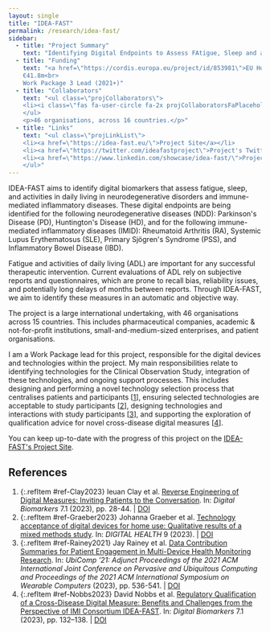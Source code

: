 ```yaml
---
layout: single
title: "IDEA-FAST"
permalink: /research/idea-fast/
sidebar:
  - title: "Project Summary"
    text: "Identifying Digital Endpoints to Assess FAtigue, Sleep and acTivities in daily living in Neurodegenerative disorders and Immune-mediated inflammatory diseases."
  - title: "Funding"
    text: "<a href=\"https://cordis.europa.eu/project/id/853981\">EU Horizon 2020 (IMI2)</a><br>
    €41.8m<br>
    Work Package 3 Lead (2021+)"
  - title: "Collaborators"
    text: "<ul class=\"projCollaborators\">
    <li><i class=\"fas fa-user-circle fa-2x projCollaboratorsFaPlaceholder\" aria-hidden=\"true\"></i>Fai Ng <i>[Project Coordinator]</i></li>
    </ul>
    <p>46 organisations, across 16 countries.</p>"
  - title: "Links"
    text: "<ul class=\"projLinkList\">
    <li><a href=\"https://idea-fast.eu/\">Project Site</a></li>
    <li><a href=\"https://twitter.com/ideafastproject\">Project's Twitter</a></li>
    <li><a href=\"https://www.linkedin.com/showcase/idea-fast/\">Project's LinkedIn</a></li>
    </ul>"
---
```


<!-- markdownlint-disable MD033 -->
<!-- markdownlint-disable MD051 -->

IDEA-FAST aims to identify digital biomarkers that assess fatigue, sleep, and activities in daily living in neurodegenerative disorders and immune-mediated inflammatory diseases. These digital endpoints are being identified for the following neurodegenerative diseases (NDD): Parkinson's Disease (PD), Huntington's Disease (HD), and for the following immune-mediated inflammatory diseases (IMID): Rheumatoid Arthritis (RA), Systemic Lupus Erythematosus (SLE), Primary Sjögren's Syndrome (PSS), and Inflammatory Bowel Disease (IBD).

Fatigue and activities of daily living (ADL) are important for any successful therapeutic intervention. Current evaluations of ADL rely on subjective reports and questionnaires, which are prone to recall bias, reliability issues, and potentially long delays of months between reports. Through IDEA-FAST, we aim to identify these measures in an automatic and objective way.

The project is a large international undertaking, with 46 organisations across 15 countries. This includes pharmaceutical companies, academic &amp; not-for-profit institutions, small-and-medium-sized enterprises, and patient organisations.

I am a Work Package lead for this project, responsible for the digital devices and technologies within the project. My main responsibilities relate to identifying technologies for the Clinical Observation Study, integration of these technologies, and ongoing support processes. This includes designing and performing a novel technology selection process that centralises patients and participants \[[1][Clay2023]\], ensuring selected technologies are acceptable to study participants \[[2][Graeber2023]\], designing technologies and interactions with study participants \[[3][Rainey2021]\], and supporting the exploration of qualification advice for novel cross-disease digital measures \[[4][Nobbs2023]\].

You can keep up-to-date with the progress of this project on the [IDEA-FAST's Project Site](https://idea-fast.eu/).

## References

<!-- Reference IDs, links, and link title|venue|year -->
[Nobbs2023]: #ref-Nobbs2023 "Regulatory Qualification of a Cross-Disease Digital Measure: Benefits and Challenges from the Perspective of IMI Consortium IDEA-FAST | Digital Biomarkers | 2023"
[Clay2023]: #ref-Clay2023 "Reverse Engineering of Digital Measures: Inviting Patients to the Conversation | Digital Biomarkers | 2023"
[Graeber2023]: #ref-Graeber2023 "Technology acceptance of digital devices for home use: Qualitative results of a mixed methods study | DIGITAL HEALTH | 2023"
[Rainey2021]: #ref-Rainey2021 "Data Contribution Summaries for Patient Engagement in Multi-Device Health Monitoring Research | UbiComp | 2021"

1. {:.refItem #ref-Clay2023} Ieuan Clay et al. [Reverse Engineering of Digital Measures: Inviting Patients to the Conversation](https://karger.com/dib/article/7/1/28/843560). In: _Digital Biomarkers_ 7.1 (2023), pp. 28-44. \| [DOI](https://doi.org/10.1159/000530413)
2. {:.refItem #ref-Graeber2023} Johanna Graeber et al. [Technology acceptance of digital devices for home use: Qualitative results of a mixed methods study](https://journals.sagepub.com/doi/10.1177/20552076231181239). In: _DIGITAL HEALTH_ 9 (2023). \| [DOI](https://doi.org/10.1177/20552076231181239)
3. {:.refItem #ref-Rainey2021} Jay Rainey et al. [Data Contribution Summaries for Patient Engagement in Multi-Device Health Monitoring Research](https://dl.acm.org/doi/10.1145/3460418.3479371). In: _UbiComp '21: Adjunct Proceedings of the 2021 ACM International Joint Conference on Pervasive and Ubiquitous Computing and Proceedings of the 2021 ACM International Symposium on Wearable Computers_ (2023), pp. 536-541. \| [DOI](https://doi.org/10.1145/3460418.3479371)
4. {:.refItem #ref-Nobbs2023} David Nobbs et al. [Regulatory Qualification of a Cross-Disease Digital Measure: Benefits and Challenges from the Perspective of IMI Consortium IDEA-FAST](https://karger.com/dib/article/7/1/132/862649/Regulatory-Qualification-of-a-Cross-Disease). In: _Digital Biomarkers_ 7.1 (2023), pp. 132–138. \| [DOI](https://doi.org/10.1159/000533189)
